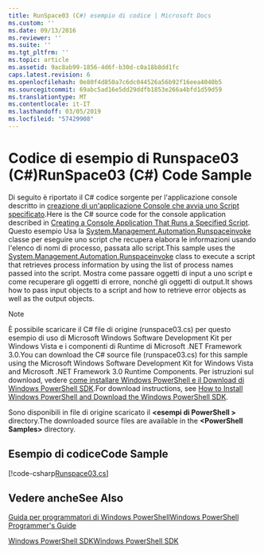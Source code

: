 ```yaml
---
title: RunSpace03 (C#) esempio di codice | Microsoft Docs
ms.custom: ''
ms.date: 09/13/2016
ms.reviewer: ''
ms.suite: ''
ms.tgt_pltfrm: ''
ms.topic: article
ms.assetid: 9ac8ab99-1856-4d6f-b30d-c0a18b8dd1fc
caps.latest.revision: 6
ms.openlocfilehash: 0e80f4d850a7c6dc044526a56b92f16eea4040b5
ms.sourcegitcommit: 69abc5ad16e5dd29ddfb1853e266a4bfd1d59d59
ms.translationtype: MT
ms.contentlocale: it-IT
ms.lasthandoff: 03/05/2019
ms.locfileid: "57429908"
---
```

# <a name="runspace03-c-code-sample"></a><span data-ttu-id="dbb95-102">Codice di esempio di Runspace03 (C#)</span><span class="sxs-lookup"><span data-stu-id="dbb95-102">RunSpace03 (C#) Code Sample</span></span>

<span data-ttu-id="dbb95-103">Di seguito è riportato il C# codice sorgente per l'applicazione console descritto in [creazione di un'applicazione Console che avvia uno Script specificato](http://msdn.microsoft.com/en-us/a93e6006-36db-4bcc-b9da-c5bebf4ffd68).</span><span class="sxs-lookup"><span data-stu-id="dbb95-103">Here is the C# source code for the console application described in [Creating a Console Application That Runs a Specified Script](http://msdn.microsoft.com/en-us/a93e6006-36db-4bcc-b9da-c5bebf4ffd68).</span></span> <span data-ttu-id="dbb95-104">Questo esempio Usa la [System.Management.Automation.Runspaceinvoke](/dotnet/api/System.Management.Automation.RunspaceInvoke) classe per eseguire uno script che recupera elabora le informazioni usando l'elenco di nomi di processo, passata allo script.</span><span class="sxs-lookup"><span data-stu-id="dbb95-104">This sample uses the [System.Management.Automation.Runspaceinvoke](/dotnet/api/System.Management.Automation.RunspaceInvoke) class to execute a script that retrieves process information by using the list of process names passed into the script.</span></span> <span data-ttu-id="dbb95-105">Mostra come passare oggetti di input a uno script e come recuperare gli oggetti di errore, nonché gli oggetti di output.</span><span class="sxs-lookup"><span data-stu-id="dbb95-105">It shows how to pass input objects to a script and how to retrieve error objects as well as the output objects.</span></span>

> [!NOTE]
> <span data-ttu-id="dbb95-106">È possibile scaricare il C# file di origine (runspace03.cs) per questo esempio di uso di Microsoft Windows Software Development Kit per Windows Vista e i componenti di Runtime di Microsoft .NET Framework 3.0.</span><span class="sxs-lookup"><span data-stu-id="dbb95-106">You can download the C# source file (runspace03.cs) for this sample using the Microsoft Windows Software Development Kit for Windows Vista and Microsoft .NET Framework 3.0 Runtime Components.</span></span> <span data-ttu-id="dbb95-107">Per istruzioni sul download, vedere [come installare Windows PowerShell e il Download di Windows PowerShell SDK](/powershell/developer/installing-the-windows-powershell-sdk).</span><span class="sxs-lookup"><span data-stu-id="dbb95-107">For download instructions, see [How to Install Windows PowerShell and Download the Windows PowerShell SDK](/powershell/developer/installing-the-windows-powershell-sdk).</span></span>
>
> <span data-ttu-id="dbb95-108">Sono disponibili in file di origine scaricato il  **\<esempi di PowerShell >** directory.</span><span class="sxs-lookup"><span data-stu-id="dbb95-108">The downloaded source files are available in the **\<PowerShell Samples>** directory.</span></span>

## <a name="code-sample"></a><span data-ttu-id="dbb95-109">Esempio di codice</span><span class="sxs-lookup"><span data-stu-id="dbb95-109">Code Sample</span></span>

[!code-csharp[Runspace03.cs](../../powershell-sdk-samples/SDK-2.0/csharp/Runspace03/Runspace03.cs#L11-L88 "Runspace03.cs")]

## <a name="see-also"></a><span data-ttu-id="dbb95-110">Vedere anche</span><span class="sxs-lookup"><span data-stu-id="dbb95-110">See Also</span></span>

[<span data-ttu-id="dbb95-111">Guida per programmatori di Windows PowerShell</span><span class="sxs-lookup"><span data-stu-id="dbb95-111">Windows PowerShell Programmer's Guide</span></span>](./windows-powershell-programmer-s-guide.md)

[<span data-ttu-id="dbb95-112">Windows PowerShell SDK</span><span class="sxs-lookup"><span data-stu-id="dbb95-112">Windows PowerShell SDK</span></span>](../windows-powershell-reference.md)